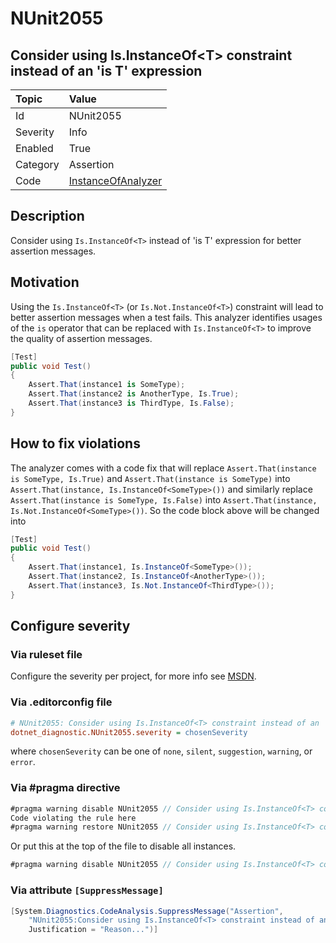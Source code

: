 # NUnit2055

## Consider using Is.InstanceOf\<T> constraint instead of an 'is T' expression

| Topic    | Value
| :--      | :--
| Id       | NUnit2055
| Severity | Info
| Enabled  | True
| Category | Assertion
| Code     | [InstanceOfAnalyzer](https://github.com/nunit/nunit.analyzers/blob/master/src/nunit.analyzers/InstanceOf/InstanceOfAnalyzer.cs)

## Description

Consider using `Is.InstanceOf<T>` instead of 'is T' expression for better assertion messages.

## Motivation

Using the `Is.InstanceOf<T>` (or `Is.Not.InstanceOf<T>`) constraint will lead to better assertion messages
when a test fails. This analyzer identifies usages of the `is` operator that can be replaced with
`Is.InstanceOf<T>` to improve the quality of assertion messages.

```csharp
[Test]
public void Test()
{
    Assert.That(instance1 is SomeType);
    Assert.That(instance2 is AnotherType, Is.True);
    Assert.That(instance3 is ThirdType, Is.False);
}
```

## How to fix violations

The analyzer comes with a code fix that will replace `Assert.That(instance is SomeType, Is.True)`
and `Assert.That(instance is SomeType)` into `Assert.That(instance, Is.InstanceOf<SomeType>())`
and similarly replace `Assert.That(instance is SomeType, Is.False)` into
``Assert.That(instance, Is.Not.InstanceOf<SomeType>())``. So the code block above will be changed into

```csharp
[Test]
public void Test()
{
    Assert.That(instance1, Is.InstanceOf<SomeType>());
    Assert.That(instance2, Is.InstanceOf<AnotherType>());
    Assert.That(instance3, Is.Not.InstanceOf<ThirdType>());
}
```

<!-- start generated config severity -->
## Configure severity

### Via ruleset file

Configure the severity per project, for more info see
[MSDN](https://learn.microsoft.com/en-us/visualstudio/code-quality/using-rule-sets-to-group-code-analysis-rules?view=vs-2022).

### Via .editorconfig file

```ini
# NUnit2055: Consider using Is.InstanceOf<T> constraint instead of an 'is T' expression
dotnet_diagnostic.NUnit2055.severity = chosenSeverity
```

where `chosenSeverity` can be one of `none`, `silent`, `suggestion`, `warning`, or `error`.

### Via #pragma directive

```csharp
#pragma warning disable NUnit2055 // Consider using Is.InstanceOf<T> constraint instead of an 'is T' expression
Code violating the rule here
#pragma warning restore NUnit2055 // Consider using Is.InstanceOf<T> constraint instead of an 'is T' expression
```

Or put this at the top of the file to disable all instances.

```csharp
#pragma warning disable NUnit2055 // Consider using Is.InstanceOf<T> constraint instead of an 'is T' expression
```

### Via attribute `[SuppressMessage]`

```csharp
[System.Diagnostics.CodeAnalysis.SuppressMessage("Assertion",
    "NUnit2055:Consider using Is.InstanceOf<T> constraint instead of an 'is T' expression",
    Justification = "Reason...")]
```
<!-- end generated config severity -->
